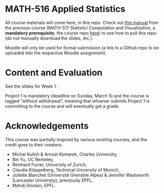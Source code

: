 
<!-- README.md is generated from README.Rmd. Please edit that file -->

# MATH-516 Applied Statistics

<!-- badges: start -->
<!-- badges: end -->

All course materials will come here, in this repo. Check out [this
manual](https://htmlpreview.github.io/?https://github.com/TMasak/StatComp/blob/master/Manuals/02_Github.html)
from the previous course (MATH-517 Statisticl Computation and
Visualization, a **mandatory prerequisite**, the course repo
[here](https://github.com/TMasak/StatComp)) to see how to pull this repo
(do not manually download the slides, etc.).

Moodle will only be used for formal submission (a link to a Github repo
to be uploaded into the respective Moodle assignment).

# Content and Evaluation

See the slides for Week 1.

Project 1 is mandatory (deadline on Sunday, March 5) and the course is
tagged “without withdrawal”, meaning that whoever submits Project 1 is
committing to the course and will eventually get a grade.

# Acknowledgements

This course was partially inspired by various existing courses, and the
credit goes to their creators:

- Michal Kulich & Arnost Komarek, Charles University,
- Bin Yu, UC Berkeley,
- Reinhard Furrer, University of Zurich,
- Claudia Klüppelberg, Technical University of Munich,
- Juliette Blanchet (Université Grenoble Alpes) & Jennifer Wadsworth
  (Lancaster University), previously EPFL,
- Mehdi Gholam, EPFL.
